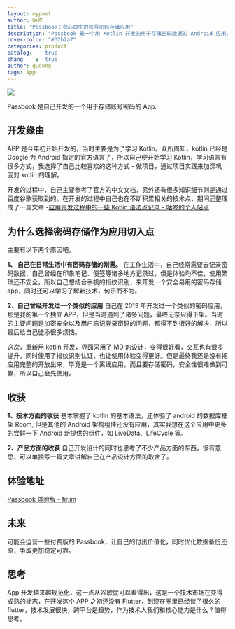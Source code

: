 ```yaml
---
layout: mypost
author: 咕咚
title: "Passbook：我心目中的账号密码存储应用"
description: "Passbook 是一个用 Kotlin 开发的用于存储密码数据的 Android 应用，自己曾经在 2013 年开发过一次相似的应用密码本，但是后来被自己下架了，因为加密问题以及忘记登录密码的问题难以解决。这次一开始是自己为了练习 Kotlin 才开发的这个项目，目前已经算是一个比较完整的应用，但是考虑的安全，我还是没有彻底的公开，现在这里公开的只是一个有 3 天体验时间的体验版。"
cover-color: "#32b2a7"
categories: product
catalog:    true
shang    :  true
author: gudong
tags: App 
---
```


![](https://ws3.sinaimg.cn/large/006tKfTcly1ftlx47dqr2j31bm0qc0tb.jpg)

Passbook 是自己开发的一个用于存储账号密码的 App.

## 开发缘由

APP 是今年初开始开发的，当时主要是为了学习 Kotlin。众所周知，kotlin 已经是 Google 为 Android 指定的官方语言了，所以自己便开始学习 Kotlin，学习语言有很多方式，我选择了自己比较喜欢的这种方式 - 做项目，通过项目实践来加深巩固对 kotlin 的理解。

开发的过程中，自己主要参考了官方的中文文档，另外还有很多知识细节则是通过百度谷歌获取到的。在开发的过程中自己也在不断积累相关的技术点，期间还整理成了一篇文章 -[应用开发过程中的一些 Kotlin 语法点记录 \- 咕咚的个人站点](http://gudong.site/2018/01/27/kotlin-tip-passbook.html)

## 为什么选择密码存储作为应用切入点

主要有以下两个原因吧。

**1、 自己在日常生活中有密码存储的刚需。**
在工作生活中，自己经常需要去记录密码数据，自己曾经在印象笔记、便签等诸多地方记录过，但是体验均不佳，使用繁琐还不安全，所以自己想结合手机的指纹识别，来开发一个安全易用的密码存储 app，同时还可以学习了解新技术，何乐而不为。


**2、自己曾经开发过一个类似的应用**
自己在 2013 年开发过一个类似的密码应用，那是我的第一个独立 APP，但是当时遇到了诸多问题，最终无奈只得下架。当时的主要问题是加密安全以及用户忘记登录密码的问题，都得不到很好的解决，所以最后给自己徒添很多烦恼。

这次，重新用 kotlin 开发，界面采用了 MD 的设计，变得很好看，交互也有很多提升，同时使用了指纹识别认证，也让使用体验变得更好。但是最终我还是没有把应用完整的开放出来，毕竟是一个离线应用，而且要存储密码，安全性很难做到可靠，所以自己会先使用。

## 收获

**1、技术方面的收获**
基本掌握了 kotlin 的基本语法，还体验了 android 的数据库框架 Room, 但是其他的 Android 架构组件还没有应用，其实我想在这个应用中更多的尝鲜一下 Android 新提供的组件，如 LiveData、LifeCycle 等。

**2、产品方面的收获**
自己开发设计的同时也思考了不少产品方面的东西，很有意思，可以单独写一篇文章讲解自己在产品设计方面的取舍了。

## 体验地址

[Passbook 体验版 \- fir\.im](https://fir.im/xwyp)

## 未来
可能会运营一些付费版的 Passbook，让自己的付出价值化，同时优化数据备份还原，争取更加稳定可靠。

## 思考

App 开发越来越规范化，这一点从谷歌就可以看得出，这是一个技术市场在变得成熟的标志，在开发这个 APP 之初还没有 Flutter，到现在圈里已经谈了很久的 flutter，技术发展很快，跨平台是趋势，作为技术人我们和核心能力是什么？值得思考。














